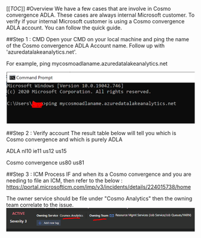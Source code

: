 [[_TOC_]]
#Overview 
We have a few cases that are involve in Cosmo convergence ADLA.  These cases are always internal Microsoft customer. 
To verify if your internal Microsoft customer is using a Cosmo convergence ADLA account. You can follow the quick guide. 

##Step 1 : CMD
Open your CMD on your local machine and ping the name of the Cosmo convergence ADLA Account name. 
Follow up with 'azuredatalakeanalytics.net'.

For example, ping mycosmoadlaname.azuredatalakeanalytics.net 

![image.png](/.attachments/image-7fdbca6f-162d-4d02-8d59-ac19e2166089.png)

##Step 2 : Verify account
The result table below will tell you which is Cosmo convergence and which is purely ADLA

ADLA 
nl10
ie11
us12
us15


Cosmo convergence 
us80
us81

##Step 3 : ICM Process
IF and when its a Cosmo convergence and you are needing to file an ICM, then refer to the below :
https://portal.microsofticm.com/imp/v3/incidents/details/224015738/home

The owner service should be file under "Cosmo Analytics" then the owning team correlate to the issue. 
![image.png](/.attachments/image-ff4858c0-88c6-4405-bb57-a6f5fd79a281.png)